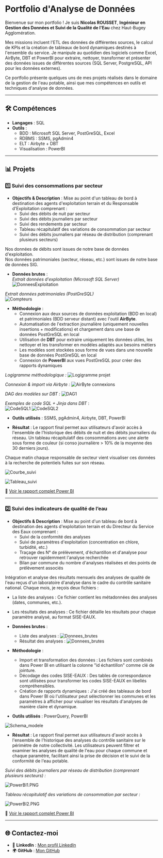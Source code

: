 # Portfolio d'Analyse de Données

Bienvenue sur mon portfolio ! Je suis **Nicolas ROUSSET**, **Ingénieur en Gestion des Données et Suivi de la Qualité de l'Eau** chez Haut-Bugey Agglomération.

Mes missions incluent l'ETL des données de différentes sources, le calcul de KPIs et la création de tableaux de bord dynamiques destinés à l'ensemble du service.
Je manipule au quotidien des logiciels comme Excel, AirByte, DBT et PowerBI pour extraire, nettoyer, transformer et présenter des données issues de différentes sources (SQL Server, PostgreSQL, API pour les données externes).

Ce portfolio présente quelques uns de mes projets réalisés dans le domaine de la gestion de l'eau potable, ainsi que mes compétences en outils et techniques d'analyse de données.

---

## 🛠️ **Compétences**
- **Langages** : SQL
- **Outils** :
  - BDD : Microsoft SQL Server, PostGreSQL, Excel
  - RDBMS : SSMS, pgAdmin4
  - ELT : Airbyte + DBT
  - Visualisation : PowerBI

---

## 📊 **Projets**

### 1️⃣ **Suivi des consommations par secteur**

- **Objectifs & Description** :
Mise au point d'un tableau de bord à destination des agents d'exploitation terrain et du Responsable d'Exploitation comprenant :
  - Suivi des débits de nuit par secteur
  - Suivi des débits journaliers par secteur
  - Suivi des rendements par secteur
  - Tableau récapitulatif des variations de consommation par secteur
  - Suivi des débits journaliers par réseau de distribution (comprenant plusieurs secteurs)

Nos données de débits sont issues de notre base de données d'exploitation.  
Nos données patrimoniales (secteur, réseau, etc.) sont issues de notre base de données SIG.

- **Données brutes** :  
*Extrait données d'exploitation (Microsoft SQL Server)*
![DonneesExploitation](Projets/DonneesExploitation.PNG)

*Extrait données patrimoniales (PostGreSQL)*  
![Compteurs](Projets/Compteurs.PNG)

- **Méthodologie** :
  - Connexion aux deux sources de données exploitation (BDD en local) et patrimoniales (BDD serveur distant) avec l'outil **AirByte**.
  - Automatisation de l'extraction journalière (uniquement nouvelles insertions + modifications) et chargement dans une base de données PostGreSQL en local
  - Utilisation de **DBT** pour extraire uniquement les données utiles, les nettoyer et les transformer en modèles adaptés aux besoins métiers
  - Les modèles sont stockées sous forme de vues dans une nouvelle base de données PostGreSQL en local
  - Connexion de **PowerBI** aux vues PostGreSQL pour créer des rapports dynamiques 

*Logigramme méthodologique :*
![Logigramme projet](Projets/Logigramme_projet.png)

*Connexion & import via Airbyte :*
![AirByte connexions](Projets/AirByte_connexions.PNG)

*DAG des modèles sur DBT :*
![DAG1](Projets/DAG1.PNG)

*Exemples de code SQL + Jinja dans DBT* :  
![CodeSQL1](Projets/CodeSQL1.PNG)
![CodeSQL2](Projets/CodeSQL2.PNG)

- **Outils utilisés** : SSMS, pgAdmin4, Airbyte, DBT, PowerBI

- **Résultat** :
Le rapport final permet aux utilisateurs d'avoir accès à l'ensemble de l'historique des débits de nuit et des débits journaliers du réseau.
Un tableau récapitulatif des consommations avec une alerte sous forme de couleur (si conso journalière > 10% de la moyenne des 30 derniers jours).  

Chaque matin chaque responsable de secteur vient visualiser ces données à la recherche de potentiels fuites sur son réseau.  

![Courbe_suivi](Projets/Courbe_suivi.PNG)

![Tableau_suivi](Projets/Tableau_suivi.PNG)

📄 [Voir le rapport complet Power BI](Projets/Recherche_de_fuites.pdf)

---
### 2️⃣ **Suivi des indicateurs de qualité de l’eau**

- **Objectifs & Description** :
Mise au point d'un tableau de bord à destination des agents d'exploitation terrain et du Directeur du Service des Eaux comprenant :
  - Suivi de la conformité des analyses
  - Suivi de paramètres d'exploitation (concentration en chlore, turbidité, etc.)
  - Traçage des N° de prélèvement, d'échantillon et d'analyse pour retrouver rapidemment l'analyse recherchée
  - Bilan par commune du nombre d'analyses réalisées et des points de prélèvement associés

Intégration et analyse des résultats mensuels des analyses de qualité de l'eau reçus d'un laboratoire d'analyse dans le cadre du contrôle sanitaire national.
Chaque mois, je reçois deux fichiers :
  - La liste des analyses : Ce fichier contient les métadonnées des analyses (dates, communes, etc.).
  - Les résultats des analyses : Ce fichier détaille les résultats pour chaque paramètre analysé, au format SISE-EAUX.

- **Données brutes** :
  - Liste des analyses :
  ![Donnees_brutes](Projets/Donnees_brutes2.PNG)
  - Résultat des analyses :
  ![Donnees_brutes](Projets/Donnees_brutes.PNG)

- **Méthodologie** :
  - Import et transformation des données : Les fichiers sont combinés dans Power BI en utilisant la colonne "id échantillon" comme clé de jointure.
  - Décodage des codes SISE-EAUX : Des tables de correspondance sont utilisées pour transformer les codes SISE-EAUX en libellés compréhensibles.
  - Création de rapports dynamiques : J'ai créé des tableaux de bord dans Power BI où l'utilisateur peut sélectionner les communes et les paramètres à afficher pour visualiser les résultats d'analyses de manière claire et dynamique.

- **Outils utilisés** : PowerQuery, PowerBI

![Schema_modele](Projets/Schema_modele.PNG)


- **Résultat** :
Le rapport final permet aux utilisateurs d'avoir accès à l'ensemble de l'historique des analyses du contrôle sanitaire sur le périmètre de notre collectivité.
Les utilisateurs peuvent filtrer et examiner les analyses de qualité de l'eau pour chaque commune et chaque paramètre, facilitant ainsi la prise de décision et le suivi de la conformité de l'eau potable.  

*Suivi des débits journaliers par réseau de distribution (comprenant plusieurs secteurs) :*  

![PowerBI1.PNG](Projets/PowerBI1.PNG)

*Tableau récapitulatif des variations de consommation par secteur :*  

![PowerBI2.PNG](Projets/PowerBI2.PNG)

📄 [Voir le rapport complet Power BI](Projets/Controle_Sanitaire.pdf)


---

## 🌐 **Contactez-moi**
- 💼 **LinkedIn** : [Mon profil LinkedIn](https://www.linkedin.com/in/nicolas-rousset-73313467/)
- 🌍 **GitHub** : [Mon GitHub](https://github.com/NicolasRousset)

